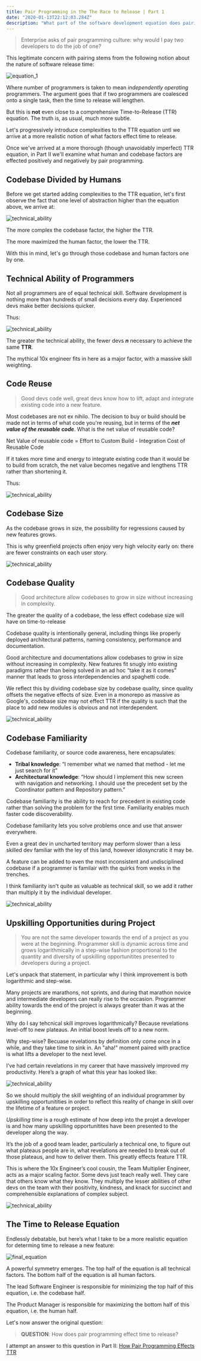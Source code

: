```yaml
---
title: Pair Programming in the The Race to Release | Part 1
date: "2020-01-13T22:12:03.284Z"
description: "What part of the software development equation does pairing improve?"
---
```


<blockquote>Enterprise asks of pair programming culture: why would I pay two developers to do the job of one?</blockquote>

This legitimate concern with pairing stems from the following notion about the nature of software release time:

<img src="./StartingEquation.svg" alt="equation_1" class="equation">

Where number of programmers is taken to mean <i>independently operating</i> programmers. The argument goes that if two programmers are coalesced onto a single task, then the time to release will lengthen.

But this is <b>not</b> even close to a comprehensive Time-to-Release (TTR) equation. The truth is, as usual, much more subtle.

Let's progressively introduce complexities to the TTR equation untl we arrive at a more realistic notion of what factors effect time to release.

Once we've arrived at a more thorough (though unavoidably imperfect) TTR equation, in Part II we'll examine what human and codebase factors are effected positively and negatively by pair programming.

<h2>Codebase Divided by Humans</h2>

Before we get started adding complexities to the TTR equation, let's first observe the fact that one level of abstraction higher than the equation above, we arrive at:

<img src="./CodeOverHuman.svg" alt="technical_ability" class="equation">

The more complex the codebase factor, the higher the TTR.

The more maximized the human factor, the lower the TTR.

With this in mind, let's go through those codebase and human factors one by one.

<h2>Technical Ability of Programmers</h2>

Not all programmers are of equal technical skill. Software development is nothing more than hundreds of small decisions every day. Experienced devs make better decisions quicker.

Thus:

<img src="./TechnicalAbility.svg" alt="technical_ability" class="equation">

The greater the technical ability, the fewer devs <i><b>n</b></i> necessary to achieve the same <b>TTR</b>.

The mythical 10x engineer fits in here as a major factor, with a massive skill weighting.

<h2>Code Reuse</h2>

<blockquote>Good devs code well, great devs know how to lift, adapt and integrate existing code into a new feature.</blockquote>

Most codebases are not ex nihilo. The decision to buy or build should be made not in terms of what code you're reusing, but in terms of the <i><b>net value of the reusable code</b></i>. What is the net value of reusable code?

Net Value of reusable code = Effort to Custom Build - Integration Cost of Reusable Code

If it takes more time and energy to integrate existing code than it would be to build from scratch, the net value becomes negative and lengthens TTR rather than shortening it.

Thus:

<img src="./CodeReuse.svg" alt="technical_ability" class="equation">

<h2>Codebase Size</h2>

As the codebase grows in size, the possibility for regressions caused by new features grows.

This is why greenfield projects often enjoy very high velocity early on: there are fewer constraints on each user story.

<img src="./CodebaseSize.svg" alt="technical_ability" class="equation">

<h2>Codebase Quality</h2>

<blockquote>Good architecture allow codebases to grow in size without increasing in complexity.</blockquote>

The greater the quality of a codebase, the less effect codebase size will have on time-to-release

Codebase quality is intentionally general, including things like properly deployed architectural patterns, naming consistency, performance and documentation.

Good architecture and documentations allow codebases to grow in size without increasing in complexity. New features fit snugly into existing paradigms rather than being solved in an ad hoc “take it as it comes” manner that leads to gross interdependencies and spaghetti code.

We reflect this by dividing codebase size by codebase quality, since quality offsets the negative effects of size. Even in a monorepo as massive as Google's, codebase size may not effect TTR if the quality is such that the place to add new modules is obvious and not interdependent.

<img src="./CodebaseQuality.svg" alt="technical_ability" class="equation">

<h2>Codebase Familiarity</h2>

Codebase familiarity, or source code awareness, here encapsulates:

- <b>Tribal knowledge</b>: “I remember what we named that method - let me just search for it”
- <b>Architectural knowledge</b>: “How should I implement this new screen with navigation and networking. I should use the precedent set by the Coordinator pattern and Repository pattern.”

Codebase familiarity is the ability to reach for precedent in existing code rather than solving the problem for the first time. Familiarity enables much faster code discoverability.

Codebase familiarity lets you solve problems once and use that answer everywhere.

Even a great dev in uncharted territory may perform slower than a less skilled dev familiar with the ley of this land, however idiosyncratic it may be.

A feature can be added to even the most inconsistent and undisciplined codebase if a programmer is familair with the quirks from weeks in the trenches.

I think familiarity isn't quite as valuable as technical skill, so we add it rather than multiply it by the individual developer.

<img src="./CodebaseFamiliarity.svg" alt="technical_ability" class="equation">

<h2>Upskilling Opportunities during Project</h2>

<blockquote>You are not the same developer towards the end of a project as you were at the beginning. Programmer skill is dynamic across time and grows logarithmically in a step-wise fashion proportional to the quantity and diversity of upskilling opportunitites presented to developers during a project.</blockquote>

Let's unpack that statement, in particular why I think improvement is both logarithmic and step-wise.

Many projects are marathons, not sprints, and during that marathon novice and intermediate developers can really rise to the occasion. Programmer ability towards the end of the project is always greater than it was at the beginning.

Why do I say tehcnical skill improves logarithmically? Because revelations level-off to new plateaus. An initial boost levels off to a new norm.

Why step-wise? Becuase revelations by definition only come once in a while, and they take time to sink in. An "aha!" moment paired with practice is what lifts a developer to the next level.

I’ve had certain revelations in my career that have massively improved my productivity. Here’s a graph of what this year has looked like:

<img src="./SkillOverTime.svg" alt="technical_ability" class="equation">

So we should multiply the skill weighting of an individual programmer by upskilling opportunitities in order to reflect this reality of change in skill over the lifetime of a feature or project.

<i>Upskilling time</i> is a rough estimate of how deep into the projet a developer is and how many upskilling opportunitites have been presented to the developer along the way.

It’s the job of a good team leader, particularly a technical one, to figure out what plateaus people are in, what revelations are needed to break out of those plateaus, and how to deliver them. This greatly effects feature TTR.

This is where the 10x Engineer’s cool cousin, the Team Multiplier Engineer, acts as a major scaling factor. Some devs just teach really well. They care that others know what they know. They multiply the lesser abilities of other devs on the team with their positivity, kindness, and knack for succinct and comprehensible explanations of complex subject.

<img src="./UpskillingOpportunity.svg" alt="technical_ability" class="equation">

<h2>The Time to Release Equation</h2>

Endlessly debatable, but here’s what I take to be a more realistic equation for determing time to release a new feature:

<img src="./FinalEquation.svg" alt="final_equation" class="equation">

A powerful symmetry emerges. The top half of the equation is all technical factors. The bottom half of the equation is all human factors.

The lead Software Engineer is responsible for minimizing the top half of this equation, i.e. the codebase half.

The Product Manager is responsible for maximizing the bottom half of this equation, i.e. the human half.

Let's now answer the original question:

<blockquote><b>QUESTION</b>: How does pair programming effect time to release?</blockquote>

I attempt an answer to this question in Part II: [How Pair Programming Effects TTR](/pair-programming-answer/)

